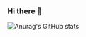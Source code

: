 ### Hi there 👋


![Anurag's GitHub stats](https://github-readme-stats.vercel.app/api?username=MenItrust&show_icons=true)
